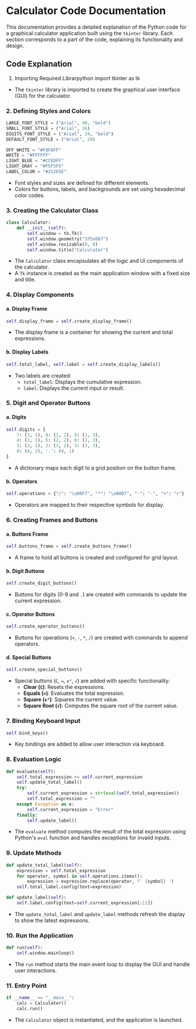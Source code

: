 # Calculator Code Documentation

This documentation provides a detailed explanation of the Python code for a graphical calculator application built using the `tkinter` library. Each section corresponds to a part of the code, explaining its functionality and design.

## Code Explanation

 1. Importing Required Librarpython
import tkinter as tk

- The `tkinter` library is imported to create the graphical user interface (GUI) for the calculator.

### 2. **Defining Styles and Colors**
```python
LARGE_FONT_STYLE = ("Arial", 40, "bold")
SMALL_FONT_STYLE = ("Arial", 16)
DIGITS_FONT_STYLE = ("Arial", 24, "bold")
DEFAULT_FONT_STYLE = ("Arial", 20)

OFF_WHITE = "#F8FAFF"
WHITE = "#FFFFFF"
LIGHT_BLUE = "#CCEDFF"
LIGHT_GRAY = "#F5F5F5"
LABEL_COLOR = "#25265E"
```
- Font styles and sizes are defined for different elements.
- Colors for buttons, labels, and backgrounds are set using hexadecimal color codes.

### 3. **Creating the Calculator Class**
```python
class Calculator:
    def __init__(self):
        self.window = tk.Tk()
        self.window.geometry("375x667")
        self.window.resizable(0, 0)
        self.window.title("Calculator")
```
- The `Calculator` class encapsulates all the logic and UI components of the calculator.
- A `Tk` instance is created as the main application window with a fixed size and title.

### 4. **Display Components**
#### a. **Display Frame**
```python
self.display_frame = self.create_display_frame()
```
- The display frame is a container for showing the current and total expressions.

#### b. **Display Labels**
```python
self.total_label, self.label = self.create_display_labels()
```
- Two labels are created:
  - `total_label`: Displays the cumulative expression.
  - `label`: Displays the current input or result.

### 5. **Digit and Operator Buttons**
#### a. **Digits**
```python
self.digits = {
    7: (1, 1), 8: (1, 2), 9: (1, 3),
    4: (2, 1), 5: (2, 2), 6: (2, 3),
    1: (3, 1), 2: (3, 2), 3: (3, 3),
    0: (4, 2), '.': (4, 1)
}
```
- A dictionary maps each digit to a grid position on the button frame.

#### b. **Operators**
```python
self.operations = {"/": "\u00F7", "*": "\u00D7", "-": "-", "+": "+"}
```
- Operators are mapped to their respective symbols for display.

### 6. **Creating Frames and Buttons**
#### a. **Buttons Frame**
```python
self.buttons_frame = self.create_buttons_frame()
```
- A frame to hold all buttons is created and configured for grid layout.

#### b. **Digit Buttons**
```python
self.create_digit_buttons()
```
- Buttons for digits (0-9 and `.`) are created with commands to update the current expression.

#### c. **Operator Buttons**
```python
self.create_operator_buttons()
```
- Buttons for operations (`+`, `-`, `*`, `/`) are created with commands to append operators.

#### d. **Special Buttons**
```python
self.create_special_buttons()
```
- Special buttons (`C`, `=`, `x²`, `√`) are added with specific functionality:
  - **Clear (`C`)**: Resets the expressions.
  - **Equals (`=`)**: Evaluates the total expression.
  - **Square (`x²`)**: Squares the current value.
  - **Square Root (`√`)**: Computes the square root of the current value.

### 7. **Binding Keyboard Input**
```python
self.bind_keys()
```
- Key bindings are added to allow user interaction via keyboard.

### 8. **Evaluation Logic**
```python
def evaluate(self):
    self.total_expression += self.current_expression
    self.update_total_label()
    try:
        self.current_expression = str(eval(self.total_expression))
        self.total_expression = ""
    except Exception as e:
        self.current_expression = "Error"
    finally:
        self.update_label()
```
- The `evaluate` method computes the result of the total expression using Python's `eval` function and handles exceptions for invalid inputs.

### 9. **Update Methods**
```python
def update_total_label(self):
    expression = self.total_expression
    for operator, symbol in self.operations.items():
        expression = expression.replace(operator, f' {symbol} ')
    self.total_label.config(text=expression)

def update_label(self):
    self.label.config(text=self.current_expression[:11])
```
- The `update_total_label` and `update_label` methods refresh the display to show the latest expressions.

### 10. **Run the Application**
```python
def run(self):
    self.window.mainloop()
```
- The `run` method starts the main event loop to display the GUI and handle user interactions.

### 11. **Entry Point**
```python
if __name__ == "__main__":
    calc = Calculator()
    calc.run()
```
- The `Calculator` object is instantiated, and the application is launched.

